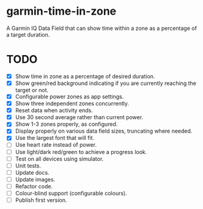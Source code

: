 # garmin-time-in-zone
A Garmin IQ Data Field that can show time within a zone as a percentage of a target duration.

# TODO

- [x] Show time in zone as a percentage of desired duration.
- [x] Show green/red background indicating if you are currently reaching the target or not.
- [x] Configurable power zones as app settings.
- [x] Show three independent zones concurrently.
- [x] Reset data when activity ends.
- [x] Use 30 second average rather than current power.
- [x] Show 1-3 zones properly, as configured.
- [x] Display properly on various data field sizes, truncating where needed.
- [x] Use the largest font that will fit.
- [ ] Use heart rate instead of power.
- [ ] Use light/dark red/green to achieve a progress look.
- [ ] Test on all devices using simulator.
- [ ] Unit tests.
- [ ] Update docs.
- [ ] Update images.
- [ ] Refactor code.
- [ ] Colour-blind support (configurable colours).
- [ ] Publish first version.
